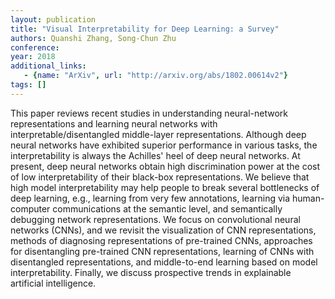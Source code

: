 ```yaml
---
layout: publication
title: "Visual Interpretability for Deep Learning: a Survey"
authors: Quanshi Zhang, Song-Chun Zhu
conference: 
year: 2018
additional_links: 
   - {name: "ArXiv", url: "http://arxiv.org/abs/1802.00614v2"}
tags: []
---
```

This paper reviews recent studies in understanding neural-network
representations and learning neural networks with interpretable/disentangled
middle-layer representations. Although deep neural networks have exhibited
superior performance in various tasks, the interpretability is always the
Achilles' heel of deep neural networks. At present, deep neural networks obtain
high discrimination power at the cost of low interpretability of their
black-box representations. We believe that high model interpretability may help
people to break several bottlenecks of deep learning, e.g., learning from very
few annotations, learning via human-computer communications at the semantic
level, and semantically debugging network representations. We focus on
convolutional neural networks (CNNs), and we revisit the visualization of CNN
representations, methods of diagnosing representations of pre-trained CNNs,
approaches for disentangling pre-trained CNN representations, learning of CNNs
with disentangled representations, and middle-to-end learning based on model
interpretability. Finally, we discuss prospective trends in explainable
artificial intelligence.